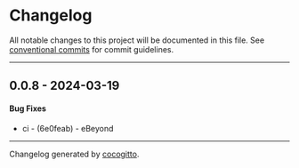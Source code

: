# Changelog
All notable changes to this project will be documented in this file. See [conventional commits](https://www.conventionalcommits.org/) for commit guidelines.

- - -
## 0.0.8 - 2024-03-19
#### Bug Fixes
- ci - (6e0feab) - eBeyond

- - -

Changelog generated by [cocogitto](https://github.com/cocogitto/cocogitto).